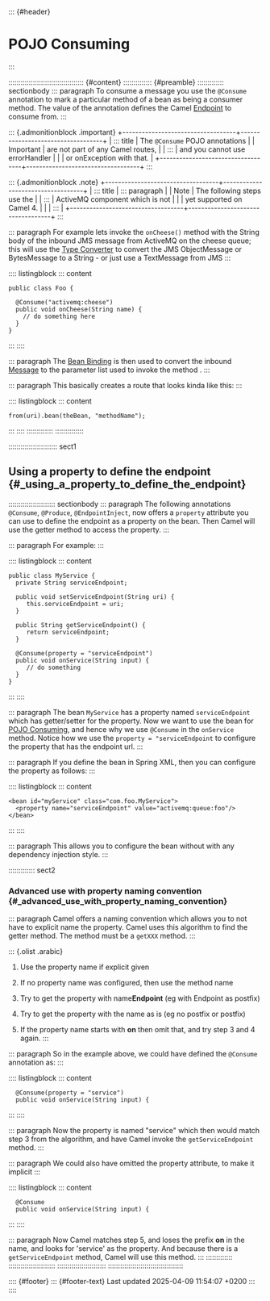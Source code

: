 ::: {#header}
# POJO Consuming
:::

::::::::::::::::::::::::::::::::::::: {#content}
:::::::::::::: {#preamble}
::::::::::::: sectionbody
::: paragraph
To consume a message you use the `@Consume` annotation to mark a
particular method of a bean as being a consumer method. The value of the
annotation defines the Camel [Endpoint](endpoint.html) to consume from.
:::

::: {.admonitionblock .important}
+-----------------------------------+-----------------------------------+
| ::: title                         | The `@Consume` POJO annotations   |
| Important                         | are not part of any Camel routes, |
| :::                               | and you cannot use errorHandler   |
|                                   | or onException with that.         |
+-----------------------------------+-----------------------------------+
:::

::: {.admonitionblock .note}
+-----------------------------------+-----------------------------------+
| ::: title                         | ::: paragraph                     |
| Note                              | The following steps use the       |
| :::                               | ActiveMQ component which is not   |
|                                   | yet supported on Camel 4.         |
|                                   | :::                               |
+-----------------------------------+-----------------------------------+
:::

::: paragraph
For example lets invoke the `onCheese()` method with the String body of
the inbound JMS message from ActiveMQ on the cheese queue; this will use
the [Type Converter](type-converter.html) to convert the JMS
ObjectMessage or BytesMessage to a String - or just use a TextMessage
from JMS
:::

:::: listingblock
::: content
``` highlight
public class Foo {

  @Consume("activemq:cheese")
  public void onCheese(String name) {
    // do something here
  }
}
```
:::
::::

::: paragraph
The [Bean Binding](bean-binding.html) is then used to convert the
inbound [Message](components:eips:message.html) to the parameter list
used to invoke the method .
:::

::: paragraph
This basically creates a route that looks kinda like this:
:::

:::: listingblock
::: content
``` highlight
from(uri).bean(theBean, "methodName");
```
:::
::::
:::::::::::::
::::::::::::::

:::::::::::::::::::::::: sect1
## Using a property to define the endpoint {#_using_a_property_to_define_the_endpoint}

::::::::::::::::::::::: sectionbody
::: paragraph
The following annotations `@Consume`, `@Produce`, `@EndpointInject`, now
offers a `property` attribute you can use to define the endpoint as a
property on the bean. Then Camel will use the getter method to access
the property.
:::

::: paragraph
For example:
:::

:::: listingblock
::: content
``` highlight
public class MyService {
  private String serviceEndpoint;

  public void setServiceEndpoint(String uri) {
     this.serviceEndpoint = uri;
  }

  public String getServiceEndpoint() {
     return serviceEndpoint;
  }

  @Consume(property = "serviceEndpoint")
  public void onService(String input) {
     // do something
  }
}
```
:::
::::

::: paragraph
The bean `MyService` has a property named `serviceEndpoint` which has
getter/setter for the property. Now we want to use the bean for [POJO
Consuming](#), and hence why we use `@Consume` in the `onService`
method. Notice how we use the `property = "serviceEndpoint` to configure
the property that has the endpoint url.
:::

::: paragraph
If you define the bean in Spring XML, then you can configure the
property as follows:
:::

:::: listingblock
::: content
``` highlight
<bean id="myService" class="com.foo.MyService">
  <property name="serviceEndpoint" value="activemq:queue:foo"/>
</bean>
```
:::
::::

::: paragraph
This allows you to configure the bean without with any dependency
injection style.
:::

::::::::::::: sect2
### Advanced use with property naming convention {#_advanced_use_with_property_naming_convention}

::: paragraph
Camel offers a naming convention which allows you to not have to
explicit name the property. Camel uses this algorithm to find the getter
method. The method must be a `getXXX` method.
:::

::: {.olist .arabic}
1.  Use the property name if explicit given

2.  If no property name was configured, then use the method name

3.  Try to get the property with name**Endpoint** (eg with Endpoint as
    postfix)

4.  Try to get the property with the name as is (eg no postfix or
    postfix)

5.  If the property name starts with **on** then omit that, and try step
    3 and 4 again.
:::

::: paragraph
So in the example above, we could have defined the `@Consume` annotation
as:
:::

:::: listingblock
::: content
``` highlight
  @Consume(property = "service")
  public void onService(String input) {
```
:::
::::

::: paragraph
Now the property is named \"service\" which then would match step 3 from
the algorithm, and have Camel invoke the `getServiceEndpoint` method.
:::

::: paragraph
We could also have omitted the property attribute, to make it implicit
:::

:::: listingblock
::: content
``` highlight
  @Consume
  public void onService(String input) {
```
:::
::::

::: paragraph
Now Camel matches step 5, and loses the prefix **on** in the name, and
looks for \'service\' as the property. And because there is a
`getServiceEndpoint` method, Camel will use this method.
:::
:::::::::::::
:::::::::::::::::::::::
::::::::::::::::::::::::
:::::::::::::::::::::::::::::::::::::

:::: {#footer}
::: {#footer-text}
Last updated 2025-04-09 11:54:07 +0200
:::
::::
